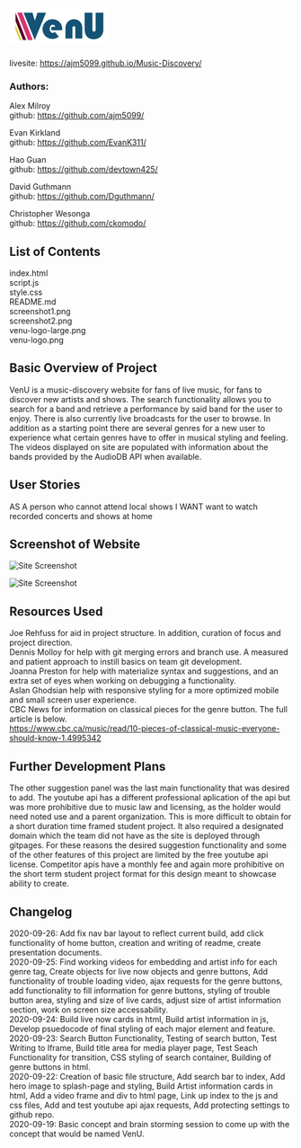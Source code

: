 <!-- # Music-Discovery -->
# ![VenU Logo](images/venu-logo.png)  
livesite: https://ajm5099.github.io/Music-Discovery/
### Authors: 
Alex Milroy  
github: https://github.com/ajm5099/

Evan Kirkland  
github: https://github.com/EvanK311/

Hao Guan  
github: https://github.com/devtown425/

David Guthmann  
github: https://github.com/Dguthmann/  

Christopher Wesonga  
github: https://github.com/ckomodo/

## List of Contents

index.html  
script.js  
style.css  
README.md  
screenshot1.png  
screenshot2.png  
venu-logo-large.png  
venu-logo.png  


## Basic Overview of Project
VenU is a music-discovery website for fans of live music, for fans to discover new artists and shows.  The search functionality allows you to search for a band and retrieve a performance by said band for the user to enjoy.  There is also currently live broadcasts for the user to browse. In addition as a starting point there are several genres for a new user to experience what certain genres have to offer in musical styling and feeling.  The videos displayed on site are populated with information about the bands provided by the AudioDB API when available.

## User Stories
AS A person who cannot attend local shows
I WANT want to watch recorded concerts and shows at home
<!-- Add more of the like -->

## Screenshot of Website

![Site Screenshot](screenshot1.png)

![Site Screenshot](screenshot2.png)

## Resources Used

Joe Rehfuss for aid in project structure. In addition, curation of focus and project direction.  
Dennis Molloy for help with git merging errors and branch use.  A measured and patient approach to instill basics on team git development.  
Joanna Preston for help with materialize syntax and suggestions, and an extra set of eyes when working on debugging a functionality.  
Aslan Ghodsian help with responsive styling for a more optimized mobile and small screen user experience.  
CBC News for information on classical pieces for the genre button.  The full article is below.  
https://www.cbc.ca/music/read/10-pieces-of-classical-music-everyone-should-know-1.4995342

## Further Development Plans

The other suggestion panel was the last main functionality that was desired to add. The youtube api has a different professional aplication of the api but was more prohibitive due to music law and licensing, as the holder would need noted use and a parent organization.  This is more difficult to obtain for a short duration time framed student project.  It also required a designated domain which the team did not have as the site is deployed through gitpages.  For these reasons the desired suggestion functionality and some of the other features of this project are limited by the free youtube api license.
Competitor apis have a monthly fee and again more prohibitive on the short term student project format for this design meant to showcase ability to create.

## Changelog

2020-09-26: Add fix nav bar layout to reflect current build, add click functionality of home button, creation and writing of readme, create presentation documents.  
2020-09-25: Find working videos for embedding and artist info for each genre tag,  Create objects for live now objects and genre buttons,  Add functionality of trouble loading video, ajax requests for the genre buttons, add functionality to fill information for genre buttons, styling of trouble button area, styling and size of live cards, adjust size of artist information section, work on screen size accessability.  
2020-09-24: Build live now cards in html, Build artist information in js, Develop psuedocode of final styling of each major element and feature.  
2020-09-23: Search Button Functionality, Testing of search button, Test Writing to Iframe, Build title area for media player page, Test Seach Functionality for transition, CSS styling of search container, Building of genre buttons in html.  
2020-09-22: Creation of basic file structure, Add search bar to index, Add hero image to splash-page and styling, Build Artist information cards in html, Add a video frame and div to html page, Link up index to the js and css files, Add and test youtube api ajax requests, Add protecting settings to github repo.  
2020-09-19: Basic concept and brain storming session to come up with the concept that would be named VenU.  